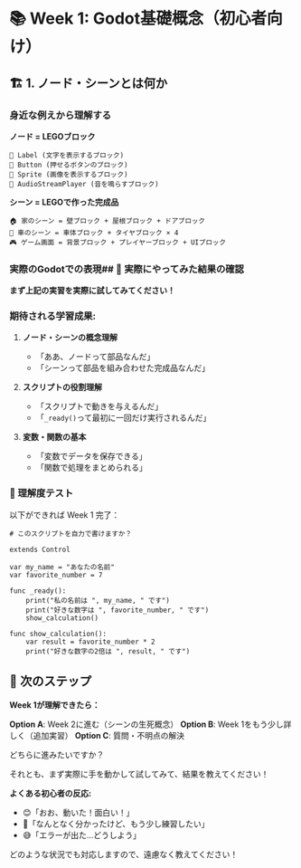 # 📚 Week 1: Godot基礎概念（初心者向け）

## 🏗️ 1. ノード・シーンとは何か

### **身近な例えから理解する**

**ノード = LEGOブロック**
```
🔷 Label (文字を表示するブロック)
🔷 Button (押せるボタンのブロック) 
🔷 Sprite (画像を表示するブロック)
🔷 AudioStreamPlayer (音を鳴らすブロック)
```

**シーン = LEGOで作った完成品**
```
🏠 家のシーン = 壁ブロック + 屋根ブロック + ドアブロック
🚗 車のシーン = 車体ブロック + タイヤブロック × 4
🎮 ゲーム画面 = 背景ブロック + プレイヤーブロック + UIブロック
```

### **実際のGodotでの表現**## 🎯 実際にやってみた結果の確認

**まず上記の実習を実際に試してみてください！**

### **期待される学習成果:**

1. **ノード・シーンの概念理解**
   - 「ああ、ノードって部品なんだ」
   - 「シーンって部品を組み合わせた完成品なんだ」

2. **スクリプトの役割理解**
   - 「スクリプトで動きを与えるんだ」
   - 「`_ready()`って最初に一回だけ実行されるんだ」

3. **変数・関数の基本**
   - 「変数でデータを保存できる」
   - 「関数で処理をまとめられる」

### **🧪 理解度テスト**

以下ができれば Week 1 完了：

```gdscript
# このスクリプトを自力で書けますか？

extends Control

var my_name = "あなたの名前"
var favorite_number = 7

func _ready():
    print("私の名前は ", my_name, " です")
    print("好きな数字は ", favorite_number, " です")
    show_calculation()

func show_calculation():
    var result = favorite_number * 2
    print("好きな数字の2倍は ", result, " です")
```

## 📝 次のステップ

**Week 1が理解できたら：**

**Option A**: Week 2に進む（シーンの生死概念）
**Option B**: Week 1をもう少し詳しく（追加実習）
**Option C**: 質問・不明点の解決

どちらに進みたいですか？

それとも、まず実際に手を動かして試してみて、結果を教えてください！

**よくある初心者の反応:**
- 😊「おお、動いた！面白い！」
- 🤔「なんとなく分かったけど、もう少し練習したい」
- 😅「エラーが出た...どうしよう」

どのような状況でも対応しますので、遠慮なく教えてください！